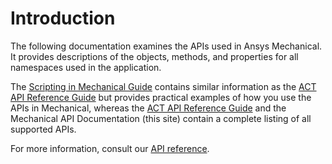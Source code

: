 # Introduction

The following documentation examines the APIs used in Ansys Mechanical. It provides descriptions
of the objects, methods, and properties for all namespaces used in the application.

The [Scripting in Mechanical Guide](https://ansyshelp.ansys.com/Views/Secured/corp/v232/en/act_script/act_script.html)
contains similar information as the [ACT API Reference Guide](https://ansyshelp.ansys.com/Views/Secured/corp/v232/en/act_ref/act_ref.html)
but provides practical examples of how you use the APIs in Mechanical, whereas the [ACT API Reference Guide](https://ansyshelp.ansys.com/Views/Secured/corp/v232/en/act_ref/act_ref.html) and the Mechanical API Documentation (this site) contain a complete listing of all supported APIs.

For more information, consult our [API reference](api/index.md).